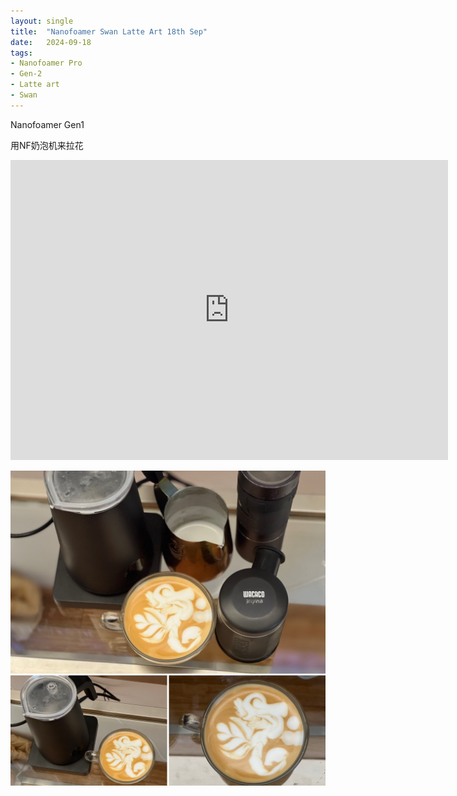 ```yaml
---
layout: single
title:  "Nanofoamer Swan Latte Art 18th Sep"
date:   2024-09-18
tags:
- Nanofoamer Pro
- Gen-2
- Latte art
- Swan
---
```


Nanofoamer Gen1

用NF奶泡机来拉花


<div class="embed-container">
  <iframe
      src="https://www.youtube.com/embed/bhEOamxgzZ8"
      width="700"
      height="480"
      frameborder="0"
      allowfullscreen="true">
  </iframe>
</div>


![](/assets/img/2024/09/18/BBFA57D9-177C-4AB2-9AB4-2711E36F74E2.JPG)
